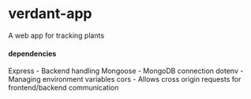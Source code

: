 # verdant-app
A web app for tracking plants

#### dependencies
Express - Backend handling
Mongoose - MongoDB connection
dotenv - Managing environment variables
cors - Allows cross origin requests for frontend/backend communication